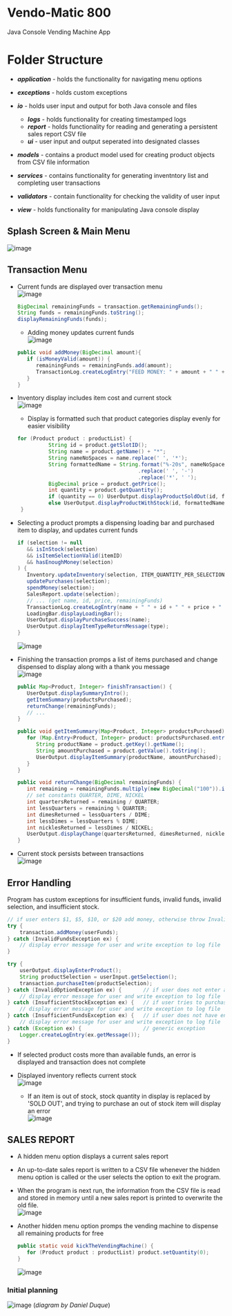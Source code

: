 # Vendo-Matic 800
Java Console Vending Machine App

# Folder Structure

- ***application*** - holds the functionality for navigating menu options   
- ***exceptions*** - holds custom exceptions

- ***io*** - holds user input and output for both Java console and files
  - ***logs*** - holds functionality for creating timestamped logs   
  - ***report*** - holds functionality for reading and generating a persistent sales report CSV file   
  - ***ui*** - user input and output seperated into designated classes   
- ***models*** - contains a product model used for creating product objects from CSV file information
- ***services*** - contains functionality for generating inventntory list and completing user transactions
- ***validators*** - contain functionality for checking the validity of user input
- ***view*** - holds functionality for manipulating Java console display

## Splash Screen & Main Menu   
  ![image](https://user-images.githubusercontent.com/47723396/203184846-86a43f6e-2167-4c21-974d-f77188ca5fbb.png)
     
## Transaction Menu
- Current funds are displayed over transaction menu   
  ![image](https://user-images.githubusercontent.com/47723396/203184956-10a2dcb5-f676-406d-bd1d-88ca979cf31c.png)
  ```java
  BigDecimal remainingFunds = transaction.getRemainingFunds();
  String funds = remainingFunds.toString();
  displayRemainingFunds(funds);
  ```
  - Adding money updates current funds   
  ![image](https://user-images.githubusercontent.com/47723396/203185135-fd158f03-27f2-4fd3-aef6-5f28e27df11f.png)      
  ```java
  public void addMoney(BigDecimal amount){
     if (isMoneyValid(amount)) {
        remainingFunds = remainingFunds.add(amount);
        TransactionLog.createLogEntry("FEED MONEY: " + amount + " " + remainingFunds);
     }
  }
  ```
- Inventory display includes item cost and current stock   
![image](https://user-images.githubusercontent.com/47723396/203185032-104382dd-7593-4e8b-941b-10771a33a8ff.png) 
  - Display is formatted such that product categories display evenly for easier visibility   
  ```java
  for (Product product : productList) {
            String id = product.getSlotID();
            String name = product.getName() + "*";
            String nameNoSpaces = name.replace(' ', '*');
            String formattedName = String.format("%-20s", nameNoSpaces)
                                         .replace(' ', '-')
                                         .replace('*', ' ');
            BigDecimal price = product.getPrice();
            int quantity = product.getQuantity();
            if (quantity == 0) UserOutput.displayProductSoldOut(id, formattedName, price);
            else UserOutput.displayProductWithStock(id, formattedName, price, quantity);
   }
   ```     
- Selecting a product prompts a dispensing loading bar and purchased item to display, and updates current funds   
  ```java
  if (selection != null
     && isInStock(selection)
     && isItemSelectionValid(itemID)
     && hasEnoughMoney(selection)
  ) {
     Inventory.updateInventory(selection, ITEM_QUANTITY_PER_SELECTION);
     updatePurchases(selection);
     spendMoney(selection);
     SalesReport.update(selection);
     // ... (get name, id, price, remainingFunds)
     TransactionLog.createLogEntry(name + " " + id + " " + price + " " + remainingFunds);
     LoadingBar.displayLoadingBar();
     UserOutput.displayPurchaseSuccess(name);
     UserOutput.displayItemTypeReturnMessage(type);
  }
  ```
  ![image](https://user-images.githubusercontent.com/47723396/203185389-3059fbb6-fe1f-4eaf-b905-9375759058d0.png)
  
- Finishing the transaction promps a list of items purchased and change dispensed to display along with a thank you message   
![image](https://user-images.githubusercontent.com/47723396/203186349-0109b11c-5a1e-4cb7-837d-e1734dcd7ce6.png)   
  ```java
  public Map<Product, Integer> finishTransaction() {
     UserOutput.displaySummaryIntro();
     getItemSummary(productsPurchased);
     returnChange(remainingFunds);
     // ...
  }
  
  public void getItemSummary(Map<Product, Integer> productsPurchased) {
     for (Map.Entry<Product, Integer> product: productsPurchased.entrySet()) {
        String productName = product.getKey().getName();
        String amountPurchased = product.getValue().toString();
        UserOutput.displayItemSummary(productName, amountPurchased);
     }
  }

  public void returnChange(BigDecimal remainingFunds) {
     int remaining = remainingFunds.multiply(new BigDecimal("100")).intValue();
     // set constants QUARTER, DIME, NICKEL
     int quartersReturned = remaining / QUARTER;
     int lessQuarters = remaining % QUARTER;
     int dimesReturned = lessQuarters / DIME;
     int lessDimes = lessQuarters % DIME;
     int nicklesReturned = lessDimes / NICKEL;
     UserOutput.displayChange(quartersReturned, dimesReturned, nicklesReturned);
  }
  ```

     
- Current stock persists between transactions   
  ![image](https://user-images.githubusercontent.com/47723396/203186555-660d8356-2781-4b76-999a-db4aee0653b7.png)
     
## Error Handling
Program has custom exceptions for insufficient funds, invalid funds, invalid selection, and insufficient stock. 
```java
// if user enters $1, $5, $10, or $20 add money, otherwise throw Invalid Funds Exception
try {
    transaction.addMoney(userFunds);
} catch (InvalidFundsException ex) {
    // display error message for user and write exception to log file
}
```
```java
try {
    userOutput.displayEnterProduct();
    String productSelection = userInput.getSelection();
    transaction.purchaseItem(productSelection);
} catch (InvalidOptionException ex) {       // if user does not enter a valid product code
    // display error message for user and write exception to log file
} catch (InsufficientStockException ex) {   // if user tries to purchase an item that's out of stock
    // display error message for user and write exception to log file
} catch (InsufficientFundsException ex) {   // if user does not have enough money to purchase item
    // display error message for user and write exception to log file
} catch (Exception ex) {                    // generic exception
    Logger.createLogEntry(ex.getMessage());
}
```

     
- If selected product costs more than available funds, an error is displayed and transaction does not complete    
- Displayed inventory reflects current stock   
  ![image](https://user-images.githubusercontent.com/47723396/203185706-be67d70e-0979-4394-87f8-782ae4baff47.png)
     
  - If an item is out of stock, stock quantity in display is replaced by 'SOLD OUT', and trying to purchase an out of stock item will display an error   
  ![image](https://user-images.githubusercontent.com/47723396/203185858-179e5b7c-8fa0-4004-80be-dc70ebebf6e3.png)
 
    
## SALES REPORT
- A hidden menu option displays a current sales report
- An up-to-date sales report is written to a CSV file whenever the hidden menu option is called or the user selects the option to exit the program.
- When the program is next run, the information from the CSV file is read and stored in memory until a new sales report is printed to overwrite the old file.   
  ![image](https://user-images.githubusercontent.com/47723396/203186694-95e7ff9e-de3b-42f4-bb7e-8c718fa7dc53.png)
     
- Another hidden menu option promps the vending machine to dispense all remaining products for free   
  ```java
  public static void kickTheVendingMachine() {
     for (Product product : productList) product.setQuantity(0);
  }
  ```
  ![image](https://user-images.githubusercontent.com/47723396/203186857-3202450a-95aa-4737-b54b-289d3bb3281d.png)


### Initial planning 
![image](https://user-images.githubusercontent.com/47723396/203187111-b9a87bf0-9eac-47da-9064-8646a941114c.png)
(*diagram by Daniel Duque*)

